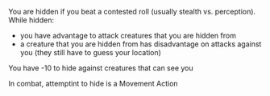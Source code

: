 You are hidden if you beat a contested roll (usually stealth vs. perception). While hidden:

- you have advantage to attack creatures that you are hidden from
- a creature that you are hidden from has disadvantage on attacks against you (they still have to guess your location)

You have -10 to hide against creatures that can see you

In combat, attemptint to hide is a Movement Action
